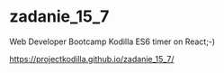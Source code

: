 # zadanie_15_7
Web Developer Bootcamp Kodilla ES6 timer on React;-)

https://projectkodilla.github.io/zadanie_15_7/
